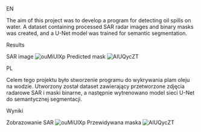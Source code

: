 EN

The aim of this project was to develop a program for detecting oil spills on water. A dataset containing processed SAR radar images and binary masks was created, and a U-Net model was trained for semantic segmentation.

Results

SAR image
![ouMiUlXp](https://github.com/user-attachments/assets/2038e8c3-5138-4454-b7fa-741457e809f6)
Predicted mask
![AIUQycZT](https://github.com/user-attachments/assets/46aaa14f-71df-4c10-b96b-561ca3bd9820)



PL

Celem tego projektu było stworzenie programu do wykrywania plam oleju na wodzie. Utworzony został dataset zawierający przetworzone zdjęcia radarowe SAR i maski binarne, a następnie wytrenowano model sieci U-Net do semantycznej segmentacji.

Wyniki

Zobrazowanie SAR
![ouMiUlXp](https://github.com/user-attachments/assets/2038e8c3-5138-4454-b7fa-741457e809f6)
Przewidywana maska
![AIUQycZT](https://github.com/user-attachments/assets/46aaa14f-71df-4c10-b96b-561ca3bd9820)

